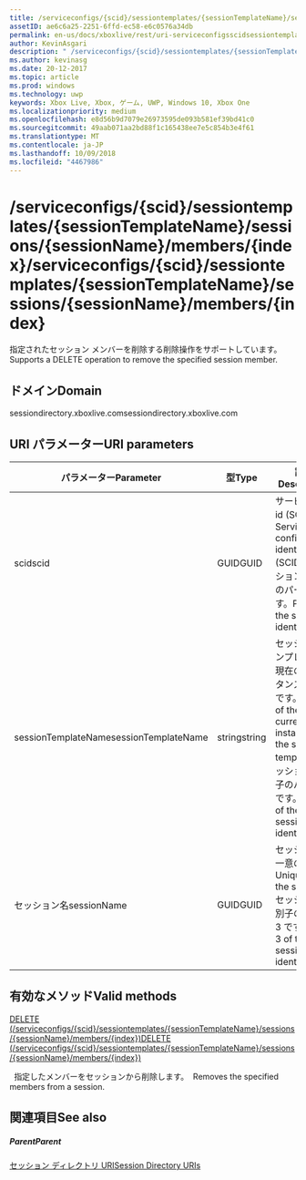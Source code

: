 ```yaml
---
title: /serviceconfigs/{scid}/sessiontemplates/{sessionTemplateName}/sessions/{sessionName}/members/{index}
assetID: ae6c6a25-2251-6ffd-ec58-e6c0576a34db
permalink: en-us/docs/xboxlive/rest/uri-serviceconfigsscidsessiontemplatessessiontemplatenamesessionnamemembersindex.html
author: KevinAsgari
description: " /serviceconfigs/{scid}/sessiontemplates/{sessionTemplateName}/sessions/{sessionName}/members/{index}"
ms.author: kevinasg
ms.date: 20-12-2017
ms.topic: article
ms.prod: windows
ms.technology: uwp
keywords: Xbox Live, Xbox, ゲーム, UWP, Windows 10, Xbox One
ms.localizationpriority: medium
ms.openlocfilehash: e8d56b9d7079e26973595de093b581ef39bd41c0
ms.sourcegitcommit: 49aab071aa2bd88f1c165438ee7e5c854b3e4f61
ms.translationtype: MT
ms.contentlocale: ja-JP
ms.lasthandoff: 10/09/2018
ms.locfileid: "4467986"
---
```

# <a name="serviceconfigsscidsessiontemplatessessiontemplatenamesessionssessionnamemembersindex"></a><span data-ttu-id="cc4a6-104">/serviceconfigs/{scid}/sessiontemplates/{sessionTemplateName}/sessions/{sessionName}/members/{index}</span><span class="sxs-lookup"><span data-stu-id="cc4a6-104">/serviceconfigs/{scid}/sessiontemplates/{sessionTemplateName}/sessions/{sessionName}/members/{index}</span></span>
<span data-ttu-id="cc4a6-105">指定されたセッション メンバーを削除する削除操作をサポートしています。</span><span class="sxs-lookup"><span data-stu-id="cc4a6-105">Supports a DELETE operation to remove the specified session member.</span></span>
<a id="ID4EO"></a>


## <a name="domain"></a><span data-ttu-id="cc4a6-106">ドメイン</span><span class="sxs-lookup"><span data-stu-id="cc4a6-106">Domain</span></span>
<span data-ttu-id="cc4a6-107">sessiondirectory.xboxlive.com</span><span class="sxs-lookup"><span data-stu-id="cc4a6-107">sessiondirectory.xboxlive.com</span></span>  
<a id="ID4ET"></a>


## <a name="uri-parameters"></a><span data-ttu-id="cc4a6-108">URI パラメーター</span><span class="sxs-lookup"><span data-stu-id="cc4a6-108">URI parameters</span></span>

| <span data-ttu-id="cc4a6-109">パラメーター</span><span class="sxs-lookup"><span data-stu-id="cc4a6-109">Parameter</span></span>| <span data-ttu-id="cc4a6-110">型</span><span class="sxs-lookup"><span data-stu-id="cc4a6-110">Type</span></span>| <span data-ttu-id="cc4a6-111">説明</span><span class="sxs-lookup"><span data-stu-id="cc4a6-111">Description</span></span>|
| --- | --- | --- |
| <span data-ttu-id="cc4a6-112">scid</span><span class="sxs-lookup"><span data-stu-id="cc4a6-112">scid</span></span>| <span data-ttu-id="cc4a6-113">GUID</span><span class="sxs-lookup"><span data-stu-id="cc4a6-113">GUID</span></span>| <span data-ttu-id="cc4a6-114">サービス構成 id (SCID)。</span><span class="sxs-lookup"><span data-stu-id="cc4a6-114">Service configuration identifier (SCID).</span></span> <span data-ttu-id="cc4a6-115">セッション識別子のパート 1 です。</span><span class="sxs-lookup"><span data-stu-id="cc4a6-115">Part 1 of the session identifier.</span></span>|
| <span data-ttu-id="cc4a6-116">sessionTemplateName</span><span class="sxs-lookup"><span data-stu-id="cc4a6-116">sessionTemplateName</span></span>| <span data-ttu-id="cc4a6-117">string</span><span class="sxs-lookup"><span data-stu-id="cc4a6-117">string</span></span>| <span data-ttu-id="cc4a6-118">セッション テンプレートの現在のインスタンスの名前です。</span><span class="sxs-lookup"><span data-stu-id="cc4a6-118">Name of the current instance of the session template.</span></span> <span data-ttu-id="cc4a6-119">セッション識別子のパート 2 です。</span><span class="sxs-lookup"><span data-stu-id="cc4a6-119">Part 2 of the session identifier.</span></span>|
| <span data-ttu-id="cc4a6-120">セッション名</span><span class="sxs-lookup"><span data-stu-id="cc4a6-120">sessionName</span></span>| <span data-ttu-id="cc4a6-121">GUID</span><span class="sxs-lookup"><span data-stu-id="cc4a6-121">GUID</span></span>| <span data-ttu-id="cc4a6-122">セッションの一意の ID。</span><span class="sxs-lookup"><span data-stu-id="cc4a6-122">Unique ID of the session.</span></span> <span data-ttu-id="cc4a6-123">セッション識別子のパート 3 です。</span><span class="sxs-lookup"><span data-stu-id="cc4a6-123">Part 3 of the session identifier.</span></span>|

<a id="ID4EDC"></a>


## <a name="valid-methods"></a><span data-ttu-id="cc4a6-124">有効なメソッド</span><span class="sxs-lookup"><span data-stu-id="cc4a6-124">Valid methods</span></span>

[<span data-ttu-id="cc4a6-125">DELETE (/serviceconfigs/{scid}/sessiontemplates/{sessionTemplateName}/sessions/{sessionName}/members/{index})</span><span class="sxs-lookup"><span data-stu-id="cc4a6-125">DELETE (/serviceconfigs/{scid}/sessiontemplates/{sessionTemplateName}/sessions/{sessionName}/members/{index})</span></span>](uri-serviceconfigsscidsessiontemplatessessiontemplatenamesessionnamemembersindexdelete.md)

<span data-ttu-id="cc4a6-126">&nbsp;&nbsp;指定したメンバーをセッションから削除します。</span><span class="sxs-lookup"><span data-stu-id="cc4a6-126">&nbsp;&nbsp;Removes the specified members from a session.</span></span>

<a id="ID4ENC"></a>


## <a name="see-also"></a><span data-ttu-id="cc4a6-127">関連項目</span><span class="sxs-lookup"><span data-stu-id="cc4a6-127">See also</span></span>

<a id="ID4EPC"></a>


##### <a name="parent"></a><span data-ttu-id="cc4a6-128">Parent</span><span class="sxs-lookup"><span data-stu-id="cc4a6-128">Parent</span></span>

[<span data-ttu-id="cc4a6-129">セッション ディレクトリ URI</span><span class="sxs-lookup"><span data-stu-id="cc4a6-129">Session Directory URIs</span></span>](atoc-reference-sessiondirectory.md)
